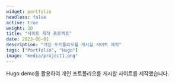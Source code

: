 ```yaml
---
widget: portfolio
headless: false
active: true
weight: 20
title: "사이트 제작 프로젝트"
date: 2023-06-01
description: "개인 포트폴리오를 게시할 사이트 제작"
tags: ["Portfolio", "Hugo"]
image: "media/project1.png"
---
```



Hugo demo를 활용하여 개인 포트폴리오를 게시할 사이트를 제작했습니다.

